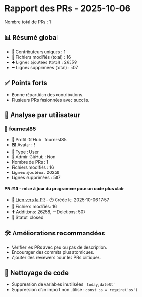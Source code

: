 # Rapport des PRs - 2025-10-06

Nombre total de PRs : 1

## 📊 Résumé global
- 👥 Contributeurs uniques : 1
- 📂 Fichiers modifiés (total) : 16
- ➕ Lignes ajoutées (total) : 26258
- ➖ Lignes supprimées (total) : 507

## ✅ Points forts
- Bonne répartition des contributions.
- Plusieurs PRs fusionnées avec succès.

## 👥 Analyse par utilisateur
### 🔹 fournest85
- 👤 Profil GitHub : fournest85
- 🖼️ Avatar : !
- 🧬 Type : User
- 🔐 Admin GitHub : Non
- Nombre de PRs : 1
- Fichiers modifiés : 16
- Lignes ajoutées : 26258
- Lignes supprimées : 507

#### PR #15 - mise à jour du programme pour un code plus clair
- 🔗 [Lien vers la PR](undefined)  - 🕒 Créée le: 2025-10-06 17:57 
- 📂 Fichiers modifiés: 16 
- ➕ Additions: 26258, ➖ Deletions: 507 
- 📌 Statut: closed 

## 🛠️ Améliorations recommandées
- Vérifier les PRs avec peu ou pas de description.
- Encourager des commits plus atomiques.
- Ajouter des reviewers pour les PRs critiques.
## 🧹 Nettoyage de code
- Suppression de variables inutilisées : `today`, `dateStr`
- Suppression d’un import non utilisé : `const os = require('os')`

